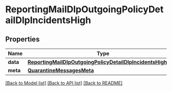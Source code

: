 # ReportingMailDlpOutgoingPolicyDetailDlpIncidentsHigh

## Properties
Name | Type | Description | Notes
------------ | ------------- | ------------- | -------------
**data** | [**ReportingMailDlpOutgoingPolicyDetailDlpIncidentsHighData**](ReportingMailDlpOutgoingPolicyDetailDlpIncidentsHighData.md) |  | [optional] 
**meta** | [**QuarantineMessagesMeta**](QuarantineMessagesMeta.md) |  | [optional] 

[[Back to Model list]](../README.md#documentation-for-models) [[Back to API list]](../README.md#documentation-for-api-endpoints) [[Back to README]](../README.md)

